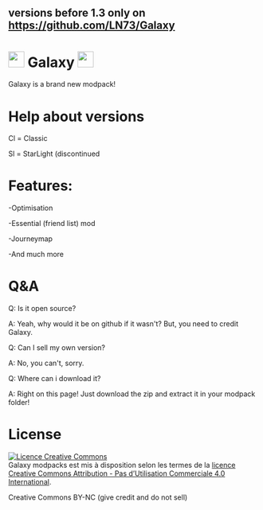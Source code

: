 ## versions before 1.3 only on https://github.com/LN73/Galaxy
# <img src="https://images-ext-1.discordapp.net/external/nX2CILYRiheCmaQKXcuOuYRZVIW6qmzsYDiCXijo7fE/%3Fsize%3D1024/https/cdn.discordapp.com/icons/807397808529342514/43507477a254766635724adebb601e33.webp" data-canonical-src="https://images-ext-1.discordapp.net/external/nX2CILYRiheCmaQKXcuOuYRZVIW6qmzsYDiCXijo7fE/%3Fsize%3D1024/https/cdn.discordapp.com/icons/807397808529342514/43507477a254766635724adebb601e33.webp" width="32" height="32" /> Galaxy <img src="https://images-ext-1.discordapp.net/external/nX2CILYRiheCmaQKXcuOuYRZVIW6qmzsYDiCXijo7fE/%3Fsize%3D1024/https/cdn.discordapp.com/icons/807397808529342514/43507477a254766635724adebb601e33.webp" data-canonical-src="https://images-ext-1.discordapp.net/external/nX2CILYRiheCmaQKXcuOuYRZVIW6qmzsYDiCXijo7fE/%3Fsize%3D1024/https/cdn.discordapp.com/icons/807397808529342514/43507477a254766635724adebb601e33.webp" width="32" height="32" />
Galaxy is a brand new modpack!

# Help about versions

Cl = Classic

Sl = StarLight (discontinued

# Features:

-Optimisation

-Essential (friend list) mod

-Journeymap

-And much more
# Q&A
Q: Is it open source?

A: Yeah, why would it be on github if it wasn't? But, you need to credit Galaxy.

Q: Can I sell my own version?

A: No, you can't, sorry.

Q: Where can i download it?

A: Right on this page! Just download the zip and extract it in your modpack folder!

# License
<a rel="license" href="http://creativecommons.org/licenses/by-nc/4.0/"><img alt="Licence Creative Commons" style="border-width:0" src="https://i.creativecommons.org/l/by-nc/4.0/88x31.png" /></a><br /><span xmlns:dct="http://purl.org/dc/terms/" property="dct:title">Galaxy modpacks</span> est mis à disposition selon les termes de la <a rel="license" href="http://creativecommons.org/licenses/by-nc/4.0/">licence Creative Commons Attribution - Pas d’Utilisation Commerciale 4.0 International</a>.

Creative Commons BY-NC (give credit and do not sell)

